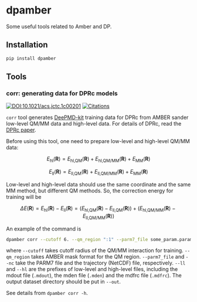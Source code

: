 # dpamber

Some useful tools related to Amber and DP.

## Installation

```sh
pip install dpamber
```

## Tools
### corr: generating data for DPRc models

[![DOI:10.1021/acs.jctc.1c00201](https://img.shields.io/badge/DOI-10.1021%2Facs.jctc.1c00201-blue)](https://doi.org/10.1021/acs.jctc.1c00201)
[![Citations](https://citations.njzjz.win/10.1021/acs.jctc.1c00201)](https://doi.org/10.1021/acs.jctc.1c00201)

`corr` tool generates [DeePMD-kit](https://github.com/deepmodeling/deepmd-kit) training data for DPRc from AMBER sander low-level QM/MM data and high-level data. For details of DPRc, read the [DPRc paper](https://doi.org/10.1021/acs.jctc.1c00201).

Before using this tool, one need to prepare low-level and high-level QM/MM data:

$$
E_\text{hl}(\mathbf R)=E_\text{hl,QM}(\mathbf R)+E_\text{hl,QM/MM}(\mathbf R)+E_\text{MM}(\mathbf R)
$$

$$
E_\text{ll}(\mathbf R)=E_\text{ll,QM}(\mathbf R)+E_\text{ll,QM/MM}(\mathbf R)+E_\text{MM}(\mathbf R)
$$

Low-level and high-level data should use the same coordinate and the same MM method, but different QM methods. So, the correction energy for training will be

$$
\Delta E (\mathbf R) = E_\text{hl}(\mathbf R) - E_\text{ll}(\mathbf R) = (E_\text{hl,QM}(\mathbf R) - E_\text{ll,QM}(\mathbf R)) + (E_\text{hl,QM/MM}(\mathbf R) - E_\text{ll,QM/MM}(\mathbf R))
$$

An example of the command is
```sh
dpamber corr --cutoff 6. --qm_region ":1" --parm7_file some_param.param7 --nc some_coord.nc --hl high_level --ll low_level --out dataset
```
where `--cutoff` takes cutoff radius of the QM/MM interaction for training. `--qm_region` takes AMBER mask format for the QM region. `--parm7_file` and `--nc` take the PARM7 file and the trajectory (NetCDF) file, respectively. `--ll` and `--hl` are the prefixes of low-level and high-level files, including the mdout file (`.mdout`), the mden file (`.mden`) and the mdfrc file (`.mdfrc`). The output dataset directory should be put in `--out`.

See details from `dpamber corr -h`.
